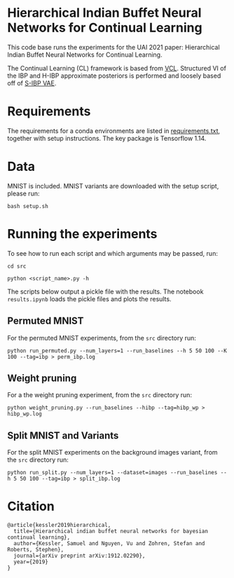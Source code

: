 # Hierarchical Indian Buffet Neural Networks for Continual Learning

This code base runs the experiments for the UAI 2021 paper: Hierarchical Indian Buffet Neural Networks for Continual Learning.

The Continual Learning (CL) framework is based from [VCL](https://github.com/nvcuong/variational-continual-learning/tree/master/ddm). 
Structured VI of the IBP and H-IBP approximate posteriors is performed and loosely based off of [S-IBP VAE](https://github.com/rachtsingh/ibp_vae).

# Requirements

The requirements for a conda environments are listed in [requirements.txt](requirements.txt), together with setup instructions. The key package is Tensorflow 1.14.

# Data

MNIST is included. MNIST variants are downloaded with the setup script, please run:
 
`bash setup.sh`

# Running the experiments

To see how to run each script and which arguments may be passed, run:

`cd src`

`python <script_name>.py -h`

The scripts below output a pickle file with the results. The notebook `results.ipynb` loads the pickle files and plots the results.

## Permuted MNIST

For the permuted MNIST experiments, from the `src` directory run:

`python run_permuted.py --num_layers=1 --run_baselines --h 5 50 100 --K 100 --tag=ibp > perm_ibp.log`

## Weight pruning

For a the weight pruning experiment, from the `src` directory run:

`python weight_pruning.py --run_baselines --hibp --tag=hibp_wp > hibp_wp.log`

## Split MNIST and Variants

For the split MNIST experiments on the background images variant, from the `src` directory run:

`python run_split.py --num_layers=1 --dataset=images --run_baselines --h 5 50 100 --tag=ibp > split_ibp.log`

# Citation

```
@article{kessler2019hierarchical,
  title={Hierarchical indian buffet neural networks for bayesian continual learning},
  author={Kessler, Samuel and Nguyen, Vu and Zohren, Stefan and Roberts, Stephen},
  journal={arXiv preprint arXiv:1912.02290},
  year={2019}
}
```
